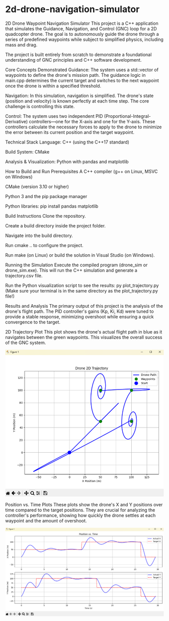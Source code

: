 # 2d-drone-navigation-simulator
2D Drone Waypoint Navigation Simulator
This project is a C++ application that simulates the Guidance, Navigation, and Control (GNC) loop for a 2D quadcopter drone. The goal is to autonomously guide the drone through a series of predefined waypoints while subject to simplified physics, including mass and drag.

The project is built entirely from scratch to demonstrate a foundational understanding of GNC principles and C++ software development.

Core Concepts Demonstrated
Guidance: The system uses a std::vector of waypoints to define the drone's mission path. The guidance logic in main.cpp determines the current target and switches to the next waypoint once the drone is within a specified threshold.

Navigation: In this simulation, navigation is simplified. The drone's state (position and velocity) is known perfectly at each time step. The core challenge is controlling this state.

Control: The system uses two independent PID (Proportional-Integral-Derivative) controllers—one for the X-axis and one for the Y-axis. These controllers calculate the necessary forces to apply to the drone to minimize the error between its current position and the target waypoint.

Technical Stack
Language: C++ (using the C++17 standard)

Build System: CMake

Analysis & Visualization: Python with pandas and matplotlib

How to Build and Run
Prerequisites
A C++ compiler (g++ on Linux, MSVC on Windows)

CMake (version 3.10 or higher)

Python 3 and the pip package manager

Python libraries: pip install pandas matplotlib

Build Instructions
Clone the repository.

Create a build directory inside the project folder.

Navigate into the build directory.

Run cmake .. to configure the project.

Run make (on Linux) or build the solution in Visual Studio (on Windows).

Running the Simulation
Execute the compiled program (drone_sim or drone_sim.exe). This will run the C++ simulation and generate a trajectory.csv file.

Run the Python visualization script to see the results: py plot_trajectory.py (Make sure your terminal is in the same directory as the plot_trajectory.py file!)

Results and Analysis
The primary output of this project is the analysis of the drone's flight path. The PID controller's gains (Kp, Ki, Kd) were tuned to provide a stable response, minimizing overshoot while ensuring a quick convergence to the target.

2D Trajectory Plot
This plot shows the drone's actual flight path in blue as it navigates between the green waypoints. This visualizes the overall success of the GNC system.

![alt text](<Screenshot 2025-07-14 224314.png>)

Position vs. Time Plots
These plots show the drone's X and Y positions over time compared to the target positions. They are crucial for analyzing the controller's performance, showing how quickly the drone settles at each waypoint and the amount of overshoot.

![alt text](image.png)